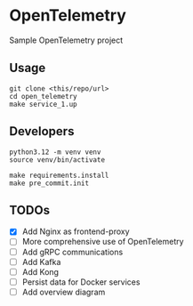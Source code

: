# OpenTelemetry

Sample OpenTelemetry project

## Usage

```shell
git clone <this/repo/url>
cd open_telemetry
make service_1.up
```

## Developers

```shell
python3.12 -m venv venv
source venv/bin/activate

make requirements.install
make pre_commit.init
```

## TODOs

- [x] Add Nginx as frontend-proxy
- [ ] More comprehensive use of OpenTelemetry
- [ ] Add gRPC communications
- [ ] Add Kafka
- [ ] Add Kong
- [ ] Persist data for Docker services
- [ ] Add overview diagram

